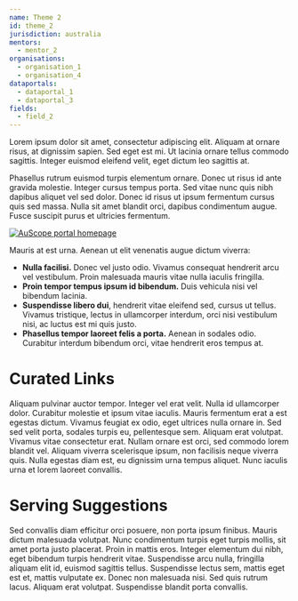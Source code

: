 ```yaml
---
name: Theme 2
id: theme_2
jurisdiction: australia
mentors:
  - mentor_2
organisations:
  - organisation_1
  - organisation_4
dataportals:
  - dataportal_1
  - dataportal_3
fields:
  - field_2
---
```


Lorem ipsum dolor sit amet, consectetur adipiscing elit. Aliquam at ornare risus, at dignissim sapien. Sed eget est mi. Ut lacinia ornare tellus commodo sagittis. Integer euismod eleifend velit, eget dictum leo sagittis at.

Phasellus rutrum euismod turpis elementum ornare. Donec ut risus id ante gravida molestie. Integer cursus tempus porta. Sed vitae nunc quis nibh dapibus aliquet vel sed dolor. Donec id risus ut ipsum fermentum cursus quis sed massa. Nulla sit amet blandit orci, dapibus condimentum augue. Fusce suscipit purus et ultricies fermentum.

[![AuScope portal homepage](https://static.pexels.com/photos/1801/rocks-fog-path-foggy-large.jpg)](http://portal.auscope.org/ "AuScope portal")

Mauris at est urna. Aenean ut elit venenatis augue dictum viverra:

- **Nulla facilisi.** Donec vel justo odio. Vivamus consequat hendrerit arcu vel vestibulum. Proin malesuada mauris vitae nulla iaculis fringilla. 
- **Proin tempor tempus ipsum id bibendum.** Duis vehicula nisi vel bibendum lacinia.
- **Suspendisse libero dui**, hendrerit vitae eleifend sed, cursus ut tellus. Vivamus tristique, lectus in ullamcorper interdum, orci nisi vestibulum nisi, ac luctus est mi quis justo.
- **Phasellus tempor laoreet felis a porta.** Aenean in sodales odio. Curabitur interdum bibendum orci, vitae hendrerit eros tempus at.

# Curated Links
Aliquam pulvinar auctor tempor. Integer vel erat velit. Nulla id ullamcorper dolor. Curabitur molestie et ipsum vitae iaculis. Mauris fermentum erat a est egestas dictum. Vivamus feugiat ex odio, eget ultrices nulla ornare in. Sed sed velit porta, sodales turpis eu, pellentesque sem. Aliquam erat volutpat. Vivamus vitae consectetur erat. Nullam ornare est orci, sed commodo lorem blandit vel. Aliquam viverra scelerisque ipsum, non facilisis neque viverra quis. Nulla egestas diam est, eu dignissim urna tempus aliquet. Nunc iaculis urna et lorem laoreet convallis.

# Serving Suggestions
Sed convallis diam efficitur orci posuere, non porta ipsum finibus. Mauris dictum malesuada volutpat. Nunc condimentum turpis eget turpis mollis, sit amet porta justo placerat. Proin in mattis eros. Integer elementum dui nibh, eget bibendum turpis hendrerit vitae. Suspendisse arcu nulla, fringilla aliquam elit id, euismod sagittis tellus. Suspendisse lectus sem, mattis eget est et, mattis vulputate ex. Donec non malesuada nisi. Sed quis rutrum lacus. Aliquam erat volutpat. Suspendisse blandit porta convallis.